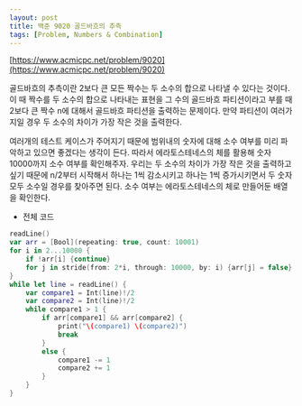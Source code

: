 ```yaml
---
layout: post
title: 백준 9020 골드바흐의 추측
tags: [Problem, Numbers & Combination]
---
```


[https://www.acmicpc.net/problem/9020](https://www.acmicpc.net/problem/9020)

골드바흐의 추측이란 2보다 큰 모든 짝수는 두 소수의 합으로 나타낼 수 있다는 것이다. 이 때 짝수를 두 소수의 합으로 나타내는 표현을 그 수의 골드바흐 파티션이라고 부를 때 2보다 큰 짝수 n에 대해서 골드바흐 파티션을 출력하는 문제이다. 만약 파티션이 여러가지일 경우 두 소수의 차이가 가장 작은 것을 출력한다.  

여러개의 테스트 케이스가 주어지기 때문에 범위내의 숫자에 대해 소수 여부를 미리 파악하고 있으면 좋겠다는 생각이 든다. 따라서 에라토스테네스의 체를 활용해 숫자 10000까지 소수 여부를 확인해주자. 우리는 두 소수의 차이가 가장 작은 것을 출력하고 싶기 때문에 n/2부터 시작해서 하나는 1씩 감소시키고 하나는 1씩 증가시키면서 두 숫자 모두 소수일 경우를 찾아주면 된다. 소수 여부는 에라토스테네스의 체로 만들어둔 배열을 확인한다.  

- 전체 코드



```swift
readLine()
var arr = [Bool](repeating: true, count: 10001)
for i in 2...10000 {
    if !arr[i] {continue}
    for j in stride(from: 2*i, through: 10000, by: i) {arr[j] = false}
}
while let line = readLine() {
    var compare1 = Int(line)!/2
    var compare2 = Int(line)!/2
    while compare1 > 1 {
        if arr[compare1] && arr[compare2] {
            print("\(compare1) \(compare2)")
            break
        }
        else {
            compare1 -= 1
            compare2 += 1
        }
    }
}
```


